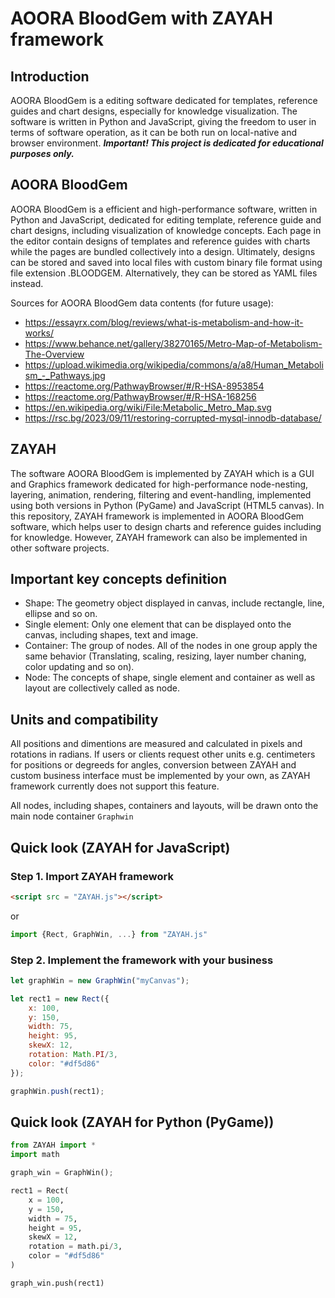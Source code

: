 # AOORA BloodGem with ZAYAH framework
## Introduction
AOORA BloodGem is a editing software dedicated for templates, reference guides and chart designs, especially for knowledge visualization. The software is written in Python and JavaScript, giving the freedom to user in terms of software operation, as it can be both run on local-native and browser environment.
***Important! This project is dedicated for educational purposes only.***

## AOORA BloodGem
AOORA BloodGem is a efficient and high-performance software, written in Python and JavaScript, dedicated for editing template, reference guide and chart designs, including visualization of knowledge concepts. Each page in the editor contain designs of templates and reference guides with charts while the pages are bundled collectively into a design. Ultimately, designs can be stored and saved into local files with custom binary file format using file extension .BLOODGEM. Alternatively, they can be stored as YAML files instead.

Sources for AOORA BloodGem data contents (for future usage):
 * https://essayrx.com/blog/reviews/what-is-metabolism-and-how-it-works/
 * https://www.behance.net/gallery/38270165/Metro-Map-of-Metabolism-The-Overview
 * https://upload.wikimedia.org/wikipedia/commons/a/a8/Human_Metabolism_-_Pathways.jpg
 * https://reactome.org/PathwayBrowser/#/R-HSA-8953854
 * https://reactome.org/PathwayBrowser/#/R-HSA-168256
 * https://en.wikipedia.org/wiki/File:Metabolic_Metro_Map.svg
 * https://rsc.bg/2023/09/11/restoring-corrupted-mysql-innodb-database/

## ZAYAH
The software AOORA BloodGem is implemented by ZAYAH which is a GUI and Graphics framework dedicated for high-performance node-nesting, layering, animation, rendering, filtering and event-handling, implemented using both versions in Python (PyGame) and JavaScript (HTML5 canvas). In this repository, ZAYAH framework is implemented in AOORA BloodGem software, which helps user to design charts and reference guides including for knowledge. However, ZAYAH framework can also be implemented in other software projects.

## Important key concepts definition
* Shape: The geometry object displayed in canvas, include rectangle, line, ellipse and so on.
* Single element: Only one element that can be displayed onto the canvas, including shapes, text and image.
* Container: The group of nodes. All of the nodes in one group apply the same behavior (Translating, scaling, resizing, layer number chaning, color updating and so on).
* Node: The concepts of shape, single element and container as well as layout are collectively called as node.

## Units and compatibility
All positions and dimentions are measured and calculated in pixels and rotations in radians. If users or clients request other units e.g. centimeters for positions or degreeds for angles, conversion between ZAYAH and custom business interface must be implemented by your own, as ZAYAH framework currently does not support this feature.

All nodes, including shapes, containers and layouts, will be drawn onto the main node container `Graphwin`

## Quick look (ZAYAH for JavaScript)

### Step 1. Import ZAYAH framework
```html
<script src = "ZAYAH.js"></script>
```
or
```js
import {Rect, GraphWin, ...} from "ZAYAH.js"
```

### Step 2. Implement the framework with your business
```js
let graphWin = new GraphWin("myCanvas");

let rect1 = new Rect({
    x: 100,
    y: 150,
    width: 75,
    height: 95,
    skewX: 12,
    rotation: Math.PI/3,
    color: "#df5d86"
});

graphWin.push(rect1);
```

## Quick look (ZAYAH for Python (PyGame))
```python
from ZAYAH import *
import math

graph_win = GraphWin();

rect1 = Rect(
    x = 100,
    y = 150,
    width = 75,
    height = 95,
    skewX = 12,
    rotation = math.pi/3,
    color = "#df5d86"
)

graph_win.push(rect1)

```
